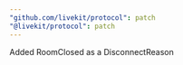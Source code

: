 ```yaml
---
"github.com/livekit/protocol": patch
"@livekit/protocol": patch
---
```


Added RoomClosed as a DisconnectReason
